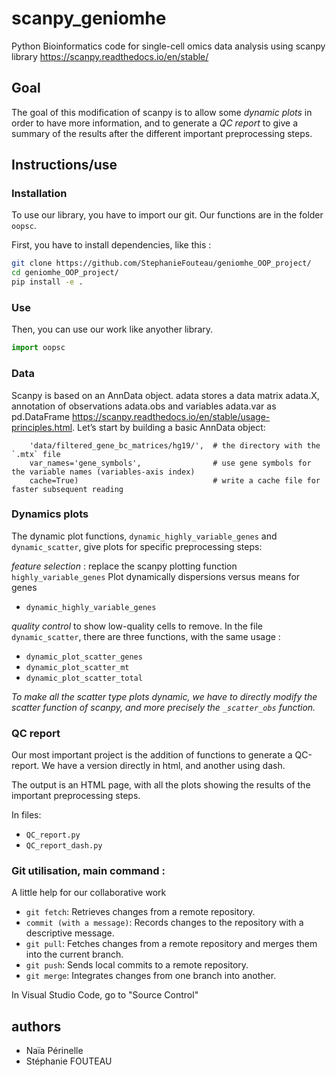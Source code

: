 # scanpy_geniomhe
Python Bioinformatics code for single-cell omics data analysis using scanpy library
https://scanpy.readthedocs.io/en/stable/

## Goal

The goal of this modification of scanpy is to allow some *dynamic plots* in order to have more information, and to generate a *QC report* to give a summary of the results after the different important preprocessing steps.

## Instructions/use

### Installation

To use our library, you have to import our git. Our functions are in the folder `oopsc`.

First, you have to install dependencies, like this :

```bash
git clone https://github.com/StephanieFouteau/geniomhe_OOP_project/
cd geniomhe_OOP_project/
pip install -e .
```

### Use

Then, you can use our work like anyother library.

```python
import oopsc
```
 
### Data

Scanpy is based on an AnnData object. adata stores a data matrix adata.X, annotation of observations adata.obs and variables adata.var as pd.DataFrame https://scanpy.readthedocs.io/en/stable/usage-principles.html. Let’s start by building a basic AnnData object:

```adata = sc.read_10x_mtx(
    'data/filtered_gene_bc_matrices/hg19/',  # the directory with the `.mtx` file
    var_names='gene_symbols',                # use gene symbols for the variable names (variables-axis index)
    cache=True)                              # write a cache file for faster subsequent reading
```

### Dynamics plots

The dynamic plot functions, `dynamic_highly_variable_genes` and `dynamic_scatter`, give plots for specific preprocessing steps:

*feature selection* : replace the scanpy plotting function `highly_variable_genes`
Plot dynamically dispersions versus means for genes

- `dynamic_highly_variable_genes` 



*quality control* to show low-quality cells to remove.
In the file `dynamic_scatter`, there are three functions, with the same usage :

- `dynamic_plot_scatter_genes`
- `dynamic_plot_scatter_mt`
- `dynamic_plot_scatter_total`

*To make all the scatter type plots dynamic, we have to directly modify the scatter function of scanpy, and more precisely the `_scatter_obs` function.*

### QC report

Our most important project is the addition of functions to generate a QC-report. We have a version directly in html, and another using dash.

The output is an HTML page, with all the plots showing the results of the important preprocessing steps.

In files:

- `QC_report.py`
- `QC_report_dash.py`

### Git utilisation, main command :
A little help for our collaborative work

- `git fetch`: Retrieves changes from a remote repository.
- `commit (with a message)`: Records changes to the repository with a descriptive message.
- `git pull`: Fetches changes from a remote repository and merges them into the current branch.
- `git push`: Sends local commits to a remote repository.
- `git merge`: Integrates changes from one branch into another.

In Visual Studio Code, go to "Source Control"

## authors

- Naïa Périnelle
- Stéphanie FOUTEAU

